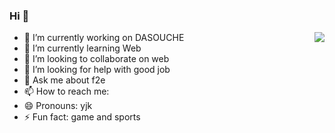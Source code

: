 ### Hi 👋

<img align="right" src="https://github-readme-stats.vercel.app/api?username=YTU94&show_icons=true&icon_color=0366d6&text_color=24292e&bg_color=ffffff&hide_title=true" />

- 🔭 I’m currently working on DASOUCHE
- 🌱 I’m currently learning Web
- 👯 I’m looking to collaborate on web
- 🤔 I’m looking for help with good job
- 💬 Ask me about f2e
- 📫 How to reach me: 
- 😄 Pronouns: yjk
- ⚡ Fun fact: game and sports
